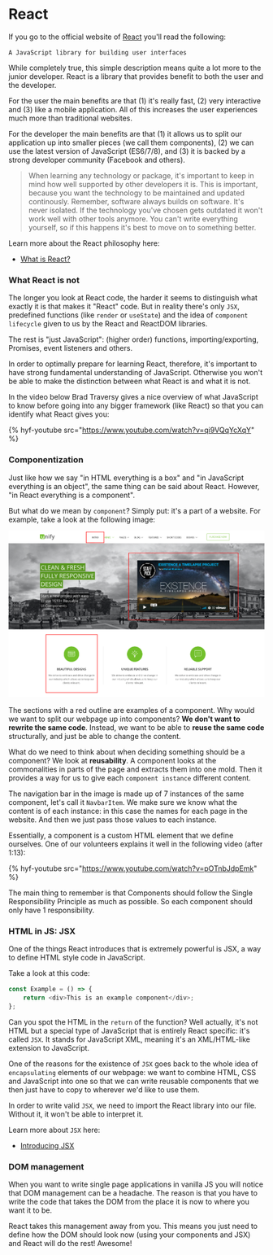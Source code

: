 # React

If you go to the official website of [React](https://www.reactjs.org) you'll read the following:

```
A JavaScript library for building user interfaces
```

While completely true, this simple description means quite a lot more to the junior developer. React is a library that provides benefit to both the user and the developer.

For the user the main benefits are that (1) it's really fast, (2) very interactive and (3) like a mobile application. All of this increases the user experiences much more than traditional websites.

For the developer the main benefits are that (1) it allows us to split our application up into smaller pieces (we call them components), (2) we can use the latest version of JavaScript (ES6/7/8), and (3) it is backed by a strong developer community (Facebook and others).

> When learning any technology or package, it's important to keep in mind how well supported by other developers it is. This is important, because you want the technology to be maintained and updated continously. Remember, software always builds on software. It's never isolated. If the technology you've chosen gets outdated it won't work well with other tools anymore. You can't write everything yourself, so if this happens it's best to move on to something better.

Learn more about the React philosophy here:

-   [What is React?](https://www.w3schools.com/whatis/whatis_react.asp)

### What React is not

The longer you look at React code, the harder it seems to distinguish what exactly it is that makes it "React" code. But in reality there's only `JSX`, predefined functions (like `render` or `useState`) and the idea of `component lifecycle` given to us by the React and ReactDOM libraries.

The rest is "just JavaScript": (higher order) functions, importing/exporting, Promises, event listeners and others.

In order to optimally prepare for learning React, therefore, it's important to have strong fundamental understanding of JavaScript. Otherwise you won't be able to make the distinction between what React is and what it is not.

In the video below Brad Traversy gives a nice overview of what JavaScript to know before going into any bigger framework (like React) so that you can identify what React gives you:

{% hyf-youtube src="https://www.youtube.com/watch?v=qi9VQqYcXqY" %}

### Componentization

Just like how we say "in HTML everything is a box" and "in JavaScript everything is an object", the same thing can be said about React. However, "in React everything is a component".

But what do we mean by `component`? Simply put: it's a part of a website. For example, take a look at the following image:

![Componentization](./assets/componentization.png)

The sections with a red outline are examples of a component. Why would we want to split our webpage up into components? **We don't want to rewrite the same code**. Instead, we want to be able to **reuse the same code** structurally, and just be able to change the content.

What do we need to think about when deciding something should be a component? We look at **reusability**. A component looks at the commonalities in parts of the page and extracts them into one mold. Then it provides a way for us to give each `component instance` different content.

The navigation bar in the image is made up of 7 instances of the same component, let's call it `NavbarItem`. We make sure we know what the content is of each instance: in this case the names for each page in the website. And then we just pass those values to each instance.

Essentially, a component is a custom HTML element that we define ourselves. One of our volunteers explains it well in the following video (after 1:13):

{% hyf-youtube src="https://www.youtube.com/watch?v=pOTnbJdpEmk" %}

The main thing to remember is that Components should follow the Single Responsibility Principle as much as possible. So each component should only have 1 responsibility.

### HTML in JS: JSX

One of the things React introduces that is extremely powerful is JSX, a way to define HTML style code in JavaScript.

Take a look at this code:

```js
const Example = () => {
    return <div>This is an example component</div>;
};
```

Can you spot the HTML in the `return` of the function? Well actually, it's not HTML but a special type of JavaScript that is entirely React specific: it's called `JSX`. It stands for JavaScript XML, meaning it's an XML/HTML-like extension to JavaScript.

One of the reasons for the existence of `JSX` goes back to the whole idea of `encapsulating` elements of our webpage: we want to combine HTML, CSS and JavaScript into one so that we can write reusable components that we then just have to copy to wherever we'd like to use them.

In order to write valid `JSX`, we need to import the React library into our file. Without it, it won't be able to interpret it.

Learn more about `JSX` here:

-   [Introducing JSX](https://reactjs.org/docs/introducing-jsx.html)

### DOM management

When you want to write single page applications in vanilla JS you will notice that DOM management can be a headache. The reason is that you have to write the code that takes the DOM from the place it is now to where you want it to be.

React takes this management away from you. This means you just need to define how the DOM should look now (using your components and JSX) and React will do the rest! Awesome!
